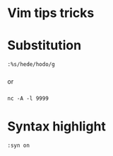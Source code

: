 # Vim tips tricks
# Substitution 
```
:%s/hede/hodo/g
```
###
or
###
```
nc -A -l 9999
```
###
# Syntax highlight
```
:syn on
```
###
